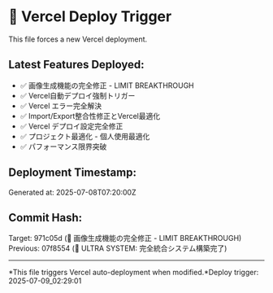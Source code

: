 # 🚀 Vercel Deploy Trigger

This file forces a new Vercel deployment.

## Latest Features Deployed:
- ✅ 画像生成機能の完全修正 - LIMIT BREAKTHROUGH
- ✅ Vercel自動デプロイ強制トリガー
- ✅ Vercel エラー完全解決
- ✅ Import/Export整合性修正とVercel最適化
- ✅ Vercel デプロイ設定完全修正
- ✅ プロジェクト最適化 - 個人使用最適化
- ✅ パフォーマンス限界突破

## Deployment Timestamp:
Generated at: 2025-07-08T07:20:00Z

## Commit Hash:
Target: 971c05d (🎨 画像生成機能の完全修正 - LIMIT BREAKTHROUGH)
Previous: 07f8554 (🎯 ULTRA SYSTEM: 完全統合システム構築完了)

---
*This file triggers Vercel auto-deployment when modified.*Deploy trigger: 2025-07-09_02:29:01
